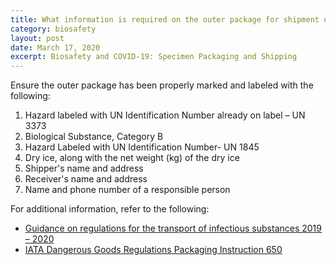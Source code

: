 ```yaml
---
title: What information is required on the outer package for shipment of specimens with dry ice?
category: biosafety
layout: post
date: March 17, 2020
excerpt: Biosafety and COVID-19: Specimen Packaging and Shipping
---
```


Ensure the outer package has been properly marked and labeled with the following:

1. Hazard labeled with UN Identification Number already on label – UN 3373
2. Biological Substance, Category B
3. Hazard Labeled with UN Identification Number- UN 1845
4. Dry ice, along with the net weight (kg) of the dry ice
5. Shipper's name and address
6. Receiver's name and address
7. Name and phone number of a responsible person

For additional information, refer to the following:

* [Guidance on regulations for the transport of infectious substances 2019 – 2020](https://apps.who.int/iris/bitstream/handle/10665/325884/WHO-WHE-CPI-2019.20-eng.pdf?ua=1)
* [IATA Dangerous Goods Regulations Packaging Instruction 650](https://www.iata.org/contentassets/b08040a138dc4442a4f066e6fb99fe2a/dgr-61-en-pi650.pdf)